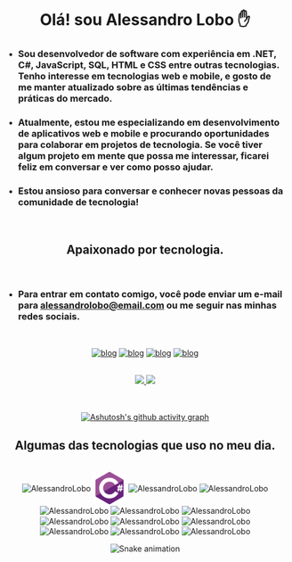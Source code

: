 <div align="center" style="display: inline_block">

# Olá! sou Alessandro Lobo ✋

</div>

- ### Sou desenvolvedor de software com experiência em .NET, C#, JavaScript, SQL, HTML e CSS entre outras tecnologias. Tenho interesse em tecnologias web e mobile, e gosto de me manter atualizado sobre as últimas tendências e práticas do mercado.

- ### Atualmente, estou me especializando em desenvolvimento de aplicativos web e mobile e procurando oportunidades para colaborar em projetos de tecnologia. Se você tiver algum projeto em mente que possa me interessar, ficarei feliz em conversar e ver como posso ajudar.

- ### Estou ansioso para conversar e conhecer novas pessoas da comunidade de tecnologia!

<br/>

<div align="center" style="display: inline_block">

## Apaixonado por tecnologia.

</div>

<br/>

- ### Para entrar em contato comigo, você pode enviar um e-mail para alessandrolobo@email.com ou me seguir nas minhas redes sociais.

<BR/>

<div align="center" style="display: inline_block">

[![blog](https://img.shields.io/badge/LinkedIn-0077B5?style=for-the-badge&logo=linkedin&logoColor=white)](https://www.linkedin.com/in/alessandrolobodev/)
[![blog](https://img.shields.io/badge/WhatsApp-25D366?style=for-the-badge&logo=whatsapp&logoColor=white)](https://wa.me/5516991844434)
[![blog](https://img.shields.io/badge/Instagram-E4405F?style=for-the-badge&logo=instagram&logoColor=white)](https://www.instagram.com/alessandro.dev/)
[![blog](https://img.shields.io/badge/Twitter-1DA1F2?style=for-the-badge&logo=twitter&logoColor=white)](https://twitter.com/Alessandro_lobo)

</div>

<br/>

<div align="center">
  <a href="https://github.com/alessandrolobo">
  <img height="180em" src="https://github-readme-stats.vercel.app/api?username=AlessandroLobo&show_icons=true&theme=dracula&include_all_commits=true&count_private=true"/>
  <img height="180em" src="https://github-readme-stats.vercel.app/api/top-langs/?username=AlessandroLobo&layout=compact&langs_count=7&theme=dracula"/>
</div>

<br/>

<br/>

<div  align="center" style="display: inline_block">

[![Ashutosh's github activity graph](https://github-readme-activity-graph.cyclic.app/graph?username=alessandrolobo&bg_color=282a36&color=ffffff&line=dedede&point=403d3d&area=true&hide_border=true)](https://github.com/ashutosh00710/github-readme-activity-graph)

<div/>

<div align="center" style="display: inline_block">

## Algumas das tecnologias que uso no meu dia.

</div>

<br/>

<div  align="center" style="display: inline_block">

 <img align="center" alt="AlessandroLobo" height="60" width="60" src="https://cdn.jsdelivr.net/gh/devicons/devicon/icons/dotnetcore/dotnetcore-original.svg" />
 <img align="center" alt="AlessandroLobo" height="60" width="60" src="https://raw.githubusercontent.com/devicons/devicon/master/icons/csharp/csharp-original.svg">
 <img align="center" alt="AlessandroLobo" height="60" width="60" src="https://cdn.jsdelivr.net/gh/devicons/devicon/icons/javascript/javascript-original.svg">
 <img align="center" alt="AlessandroLobo" height="60" width="60"  src="https://cdn.jsdelivr.net/gh/devicons/devicon/icons/typescript/typescript-original.svg">
<img align="center" alt="AlessandroLobo" height="60" width="60" 
 src="https://cdn.jsdelivr.net/gh/devicons/devicon/icons/html5/html5-original.svg">
 <img align="center" alt="AlessandroLobo" height="60" width="60" 
src="https://cdn.jsdelivr.net/gh/devicons/devicon/icons/css3/css3-original.svg">
<img align="center" alt="AlessandroLobo" height="60" width="60" 
src="https://cdn.jsdelivr.net/gh/devicons/devicon/icons/react/react-original.svg">
<img align="center" alt="AlessandroLobo" height="60" width="60"
src="https://cdn.jsdelivr.net/gh/devicons/devicon/icons/nodejs/nodejs-original.svg">
<img align="center" alt="AlessandroLobo" height="60" width="60"
src="https://cdn.jsdelivr.net/gh/devicons/devicon/icons/bootstrap/bootstrap-original.svg">
<img align="center" alt="AlessandroLobo" height="60" width="60"
src="https://cdn.jsdelivr.net/gh/devicons/devicon/icons/tailwindcss/tailwindcss-plain.svg" >
<img align="center" alt="AlessandroLobo" height="60" width="60"
src="https://cdn.jsdelivr.net/gh/devicons/devicon/icons/mysql/mysql-original.svg">
<img align="center" alt="AlessandroLobo" height="60" width="60"
src="https://cdn.jsdelivr.net/gh/devicons/devicon/icons/sqlite/sqlite-original.svg" >
<img   align="center" alt="AlessandroLobo" height="60" width="60"
src="https://cdn.jsdelivr.net/gh/devicons/devicon/icons/microsoftsqlserver/microsoftsqlserver-plain-wordmark.svg" >

<div/>


![Snake animation](https://github.com/seu-usuário-aqui/alessandro.lobo/blob/output/github-contribution-grid-snake.svg)
